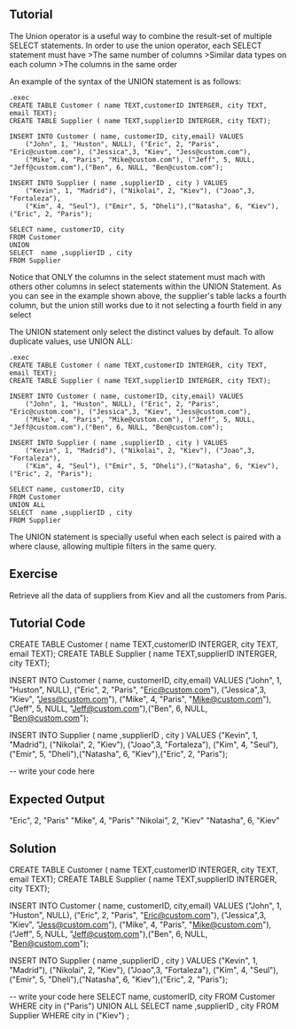 Tutorial
--------

The Union operator is a useful way to combine the result-set of multiple SELECT statements.
In order to use the union operator, each SELECT statement must have
    >The same number of columns
    >Similar data types on each column
    >The columns in the same order

An example of the syntax of the UNION statement is as follows:

    .exec
    CREATE TABLE Customer ( name TEXT,customerID INTERGER, city TEXT, email TEXT);
    CREATE TABLE Supplier ( name TEXT,supplierID INTERGER, city TEXT);

    INSERT INTO Customer ( name, customerID, city,email) VALUES
        ("John", 1, "Huston", NULL), ("Eric", 2, "Paris", "Eric@custom.com"), ("Jessica",3, "Kiev", "Jess@custom.com"),
        ("Mike", 4, "Paris", "Mike@custom.com"), ("Jeff", 5, NULL, "Jeff@custom.com"),("Ben", 6, NULL, "Ben@custom.com");

    INSERT INTO Supplier ( name ,supplierID , city ) VALUES
        ("Kevin", 1, "Madrid"), ("Nikolai", 2, "Kiev"), ("Joao",3, "Fortaleza"),
        ("Kim", 4, "Seul"), ("Emir", 5, "Dheli"),("Natasha", 6, "Kiev"),("Eric", 2, "Paris");
 
    SELECT name, customerID, city
    FROM Customer 
    UNION
    SELECT  name ,supplierID , city
    FROM Supplier

Notice that ONLY the columns in the select statement must mach with others other columns in select statements within the UNION Statement.
As you can see in the example shown above, the supplier's table lacks a fourth column, but the union still works due to it not
selecting a fourth field in any select

The UNION statement only select the distinct values by default. To allow duplicate values, use UNION ALL:

    .exec
    CREATE TABLE Customer ( name TEXT,customerID INTERGER, city TEXT, email TEXT);
    CREATE TABLE Supplier ( name TEXT,supplierID INTERGER, city TEXT);

    INSERT INTO Customer ( name, customerID, city,email) VALUES
        ("John", 1, "Huston", NULL), ("Eric", 2, "Paris", "Eric@custom.com"), ("Jessica",3, "Kiev", "Jess@custom.com"),
        ("Mike", 4, "Paris", "Mike@custom.com"), ("Jeff", 5, NULL, "Jeff@custom.com"),("Ben", 6, NULL, "Ben@custom.com");

    INSERT INTO Supplier ( name ,supplierID , city ) VALUES
        ("Kevin", 1, "Madrid"), ("Nikolai", 2, "Kiev"), ("Joao",3, "Fortaleza"),
        ("Kim", 4, "Seul"), ("Emir", 5, "Dheli"),("Natasha", 6, "Kiev"),("Eric", 2, "Paris");
 
    SELECT name, customerID, city
    FROM Customer 
    UNION ALL
    SELECT  name ,supplierID , city
    FROM Supplier

The UNION statement is specially useful when each select is paired with a where clause, allowing multiple filters in the same query.


Exercise
--------
Retrieve  all the data of suppliers from Kiev and all the customers from Paris. 

Tutorial Code
-------------
CREATE TABLE Customer ( name TEXT,customerID INTERGER, city TEXT, email TEXT);
CREATE TABLE Supplier ( name TEXT,supplierID INTERGER, city TEXT);

INSERT INTO Customer ( name, customerID, city,email) VALUES
    ("John", 1, "Huston", NULL), ("Eric", 2, "Paris", "Eric@custom.com"), ("Jessica",3, "Kiev", "Jess@custom.com"),
    ("Mike", 4, "Paris", "Mike@custom.com"), ("Jeff", 5, NULL, "Jeff@custom.com"),("Ben", 6, NULL, "Ben@custom.com");

INSERT INTO Supplier ( name ,supplierID , city ) VALUES
    ("Kevin", 1, "Madrid"), ("Nikolai", 2, "Kiev"), ("Joao",3, "Fortaleza"),
    ("Kim", 4, "Seul"), ("Emir", 5, "Dheli"),("Natasha", 6, "Kiev"),("Eric", 2, "Paris");

-- write your code here
    
Expected Output
---------------
"Eric", 2, "Paris"
"Mike", 4, "Paris"
"Nikolai", 2, "Kiev"
"Natasha", 6, "Kiev"

Solution
--------
CREATE TABLE Customer ( name TEXT,customerID INTERGER, city TEXT, email TEXT);
CREATE TABLE Supplier ( name TEXT,supplierID INTERGER, city TEXT);

INSERT INTO Customer ( name, customerID, city,email) VALUES
    ("John", 1, "Huston", NULL), ("Eric", 2, "Paris", "Eric@custom.com"), ("Jessica",3, "Kiev", "Jess@custom.com"),
    ("Mike", 4, "Paris", "Mike@custom.com"), ("Jeff", 5, NULL, "Jeff@custom.com"),("Ben", 6, NULL, "Ben@custom.com");

INSERT INTO Supplier ( name ,supplierID , city ) VALUES
    ("Kevin", 1, "Madrid"), ("Nikolai", 2, "Kiev"), ("Joao",3, "Fortaleza"),
    ("Kim", 4, "Seul"), ("Emir", 5, "Dheli"),("Natasha", 6, "Kiev"),("Eric", 2, "Paris");

 -- write your code here
SELECT name, customerID, city
FROM Customer 
WHERE city in ("Paris")
UNION ALL
SELECT  name ,supplierID , city
FROM Supplier
WHERE city in ("Kiev")
;